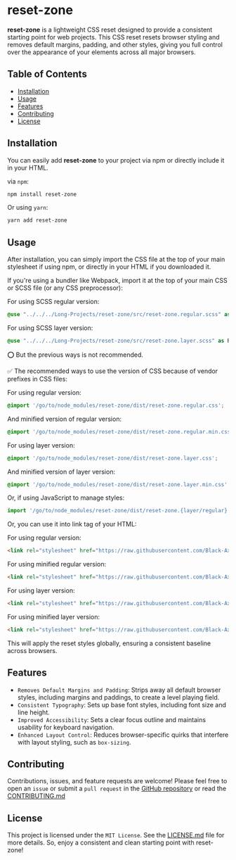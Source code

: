 # reset-zone

**reset-zone** is a lightweight CSS reset designed to provide a consistent starting point for web projects. This CSS reset resets browser styling and removes default margins, padding, and other styles, giving you full control over the appearance of your elements across all major browsers.

## Table of Contents

- [Installation](#installation)
- [Usage](#usage)
- [Features](#features)
- [Contributing](#contributing)
- [License](#license)

## Installation

You can easily add **reset-zone** to your project via npm or directly include it in your HTML.

via `npm`:
```bash
npm install reset-zone
```

Or using `yarn`:
```bash
yarn add reset-zone
```

## Usage
After installation, you can simply import the CSS file at the top of your main stylesheet if using npm, or directly in your HTML if you downloaded it.

If you're using a bundler like Webpack, import it at the top of your main CSS or SCSS file (or any CSS preprocessor):

For using SCSS regular version:

```scss
@use "../../../Long-Projects/reset-zone/src/reset-zone.regular.scss" as ResetZoneLibraryWithCSSRegular;
```

For using SCSS layer version:

```scss
@use "../../../Long-Projects/reset-zone/src/reset-zone.layer.scss" as ResetZoneLibraryWithCSSLayer;
```

⭕ But the previous ways is not recommended.

✅ The recommended ways to use the version of CSS because of vendor prefixes in CSS files:

For using regular version:

```css
@import '/go/to/node_modules/reset-zone/dist/reset-zone.regular.css';
```

And minified version of regular version:

```css
@import '/go/to/node_modules/reset-zone/dist/reset-zone.regular.min.css';
```

For using layer version:

```css
@import '/go/to/node_modules/reset-zone/dist/reset-zone.layer.css';
```

And minified version of layer version:

```css
@import '/go/to/node_modules/reset-zone/dist/reset-zone.layer.min.css';
```

Or, if using JavaScript to manage styles:
```javascript
import '/go/to/node_modules/reset-zone/dist/reset-zone.{layer/regular}.{min.css|.css}';
```

Or, you can use it into link tag of your HTML:

For using regular version:

```html
<link rel="stylesheet" href="https://raw.githubusercontent.com/Black-Axis/reset-zone/master/dist/reset-zone.regular.css">
```

For using minified regular version:

```html
<link rel="stylesheet" href="https://raw.githubusercontent.com/Black-Axis/reset-zone/master/dist/reset-zone.regular.min.css">
```

For using layer version:

```html
<link rel="stylesheet" href="https://raw.githubusercontent.com/Black-Axis/reset-zone/master/dist/reset-zone.layer.css">
```

For using minified layer version:

```html
<link rel="stylesheet" href="https://raw.githubusercontent.com/Black-Axis/reset-zone/master/dist/reset-zone.layer.min.css">
```

This will apply the reset styles globally, ensuring a consistent baseline across browsers.

## Features
- `Removes Default Margins and Padding`: Strips away all default browser styles, including margins and paddings, to create a level playing field.
- `Consistent Typography`: Sets up base font styles, including font size and line height.
- `Improved Accessibility`: Sets a clear focus outline and maintains usability for keyboard navigation.
- `Enhanced Layout Control`: Reduces browser-specific quirks that interfere with layout styling, such as `box-sizing`.

## Contributing
Contributions, issues, and feature requests are welcome!
Please feel free to open an `issue` or submit a `pull request` in the [GitHub repository]("https://github.com/Black-Axis/reset-zone") or read the [CONTRIBUTING.md]("https://github.com/Black-Axis/reset-zone/blob/master/CONTRIBUTING.md")

## License
This project is licensed under the `MIT License`.
See the [LICENSE.md]("https://github.com/Black-Axis/reset-zone/blob/master/LICENSE.md") file for more details.
So, enjoy a consistent and clean starting point with reset-zone!
